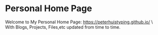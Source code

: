 # Personal Home Page
Welcome to My Personal Home Page: https://peterhuistyping.github.io/ \\
With Blogs, Projects, Files,etc updated from time to time.
